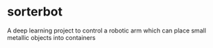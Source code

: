 # sorterbot
A deep learning project to control a robotic arm which can place small metallic objects into containers
